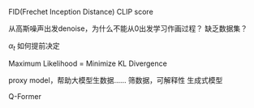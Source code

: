 FID(Frechet Inception Distance)
CLIP score


从高斯噪声出发denoise，为什么不能从0出发学习作画过程？
缺乏数据集？

$\alpha _t$ 如何提前决定

Maximum Likelihood = Minimize KL Divergence



proxy model，帮助大模型生数据……
筛数据，可解释性
生成式模型


Q-Former